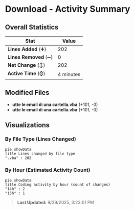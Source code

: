 # Download - Activity Summary 

## Overall Statistics

| Stat                   | Value                                                             |
| ---------------------- | ----------------------------------------------------------------- |
| **Lines Added** (➕)   | 202                                          |
| **Lines Removed** (➖) | 0                                        |
| **Net Change** (↕)    | 202                |
| **Active Time** (⌚)   | 4 minutes |


## Modified Files
- **utte le email di una cartella.vba** (+101, -0)
- **utte le email di una cartella.vba** (+101, -0)

## Visualizations

### By File Type (Lines Changed)

```mermaid
pie showData
title Lines changed by file type
".vba" : 202
```

### By Hour (Estimated Activity Count)

```mermaid
pie showData
title Coding activity by hour (count of changes)
"14h" : 2
"15h" : 1
```


> **Last Updated:** 9/29/2025, 3:23:01 PM